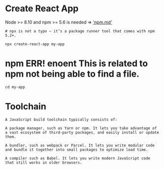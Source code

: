 # Create React App 
    
Node >= 8.10 and npm >= 5.6 is needed => ['npm.md'](https://github.com/sshmo/setups/blob/master/npm.md)


    # npx is not a typo — it’s a package runner tool that comes with npm 5.2+.

    npx create-react-app my-app

# npm ERR! enoent This is related to npm not being able to find a file.

    cd my-app

# Toolchain

    A JavaScript build toolchain typically consists of:

    A package manager, such as Yarn or npm. It lets you take advantage of a vast ecosystem of third-party packages, and easily install or update them.

    A bundler, such as webpack or Parcel. It lets you write modular code and bundle it together into small packages to optimize load time.
    
    A compiler such as Babel. It lets you write modern JavaScript code that still works in older browsers.


